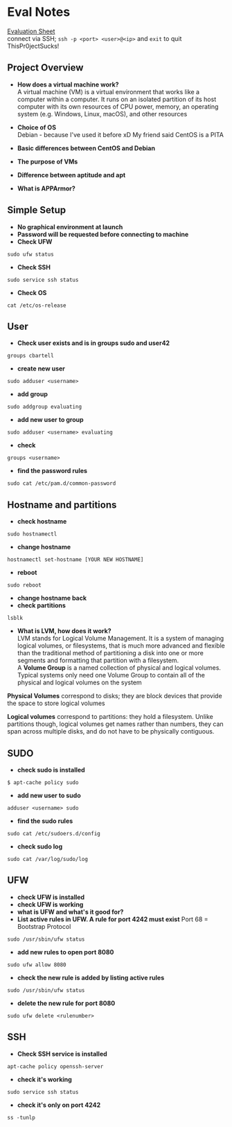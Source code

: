 # Eval Notes
[Evaluation Sheet](https://github.com/cabartell/born2beroot/files/7110175/Intra_Projects_Born2beroot_Edit.1.pdf)    
connect via SSH; `ssh -p <port> <user>@<ip>` and `exit` to quit    
ThisPr0jectSucks!

## Project Overview
- **How does a virtual machine work?**    
A virtual machine (VM) is a virtual environment that works like a computer within a computer. It runs on an isolated partition of its host computer with its own resources of CPU power, memory, an operating system (e.g. Windows, Linux, macOS), and other resources

- **Choice of OS**    
Debian - because I've used it before xD My friend said CentOS is a PITA

- **Basic differences between CentOS and Debian**    

- **The purpose of VMs**    
- **Difference between aptitude and apt**    
- **What is APPArmor?**    

## Simple Setup
- **No graphical environment at launch**    
- **Password will be requested before connecting to machine**    
- **Check UFW**    
```
sudo ufw status
```
- **Check SSH**    
```
sudo service ssh status
```
- **Check OS**    
```
cat /etc/os-release
```

## User
- **Check user exists and is in groups sudo and user42**    
```
groups cbartell
```
- **create new user**    
```
sudo adduser <username>
```
- **add group**
```
sudo addgroup evaluating
```
- **add new user to group**
```
sudo adduser <username> evaluating
```
- **check**
```
groups <username>
```
- **find the password rules**
```
sudo cat /etc/pam.d/common-password
```
## Hostname and partitions

- **check hostname**
```
sudo hostnamectl
```
- **change hostname**
```
hostnamectl set-hostname [YOUR NEW HOSTNAME]
```
- **reboot**
```
sudo reboot
```
- **change hostname back**
- **check partitions**
```
lsblk
```
- **What is LVM, how does it work?**    
LVM stands for Logical Volume Management. It is a system of managing logical volumes, or filesystems, that is much more advanced and flexible than the traditional method of partitioning a disk into one or more segments and formatting that partition with a filesystem.    
A **Volume Group** is a named collection of physical and logical volumes. Typical systems only need one Volume Group to contain all of the physical and logical volumes on the system    

**Physical Volumes** correspond to disks; they are block devices that provide the space to store logical volumes    

**Logical volumes** correspond to partitions: they hold a filesystem. Unlike partitions though, logical volumes get names rather than numbers, they can span across multiple disks, and do not have to be physically contiguous.    

## SUDO
- **check sudo is installed**
```
$ apt-cache policy sudo
```
- **add new user to sudo**
```
adduser <username> sudo
```
- **find the sudo rules**
```
sudo cat /etc/sudoers.d/config
```
- **check sudo log**
```
sudo cat /var/log/sudo/log
```

## UFW
- **check UFW is installed**
- **check UFW is working**
- **what is UFW and what's it good for?**
- **List active rules in UFW. A rule for port 4242 must exist**
Port 68 = Bootstrap Protocol
```
sudo /usr/sbin/ufw status
```
- **add new rules to open port 8080**   
```
sudo ufw allow 8080
```
- **check the new rule is added by listing active rules**   
```
sudo /usr/sbin/ufw status
```
- **delete the new rule for port 8080**   
```
sudo ufw delete <rulenumber>
```

## SSH
- **Check SSH service is installed**   
```
apt-cache policy openssh-server
```
- **check it's working**   
```
sudo service ssh status
```
- **check it's only on port 4242**
```
ss -tunlp
```


